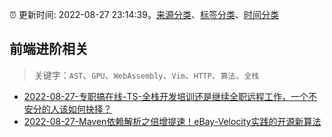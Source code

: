 :alarm_clock: 更新时间: 2022-08-27 23:14:39。[来源分类](../README.md)、[标签分类](../TAGS.md)、[时间分类](../TIMELINE.md)

## 前端进阶相关


> 关键字：`AST`、`GPU`、`WebAssembly`、`Vim`、`HTTP`、`算法`、`全栈`



- [2022-08-27-专职搞在线-TS-全栈开发培训还是继续全职远程工作，一个不安分的人该如何抉择？](https://www.v2ex.com/t/875918) 
- [2022-08-27-Maven依赖解析之倍增提速！eBay-Velocity实践的开源新算法](https://toutiao.io/k/16gmrqr) 